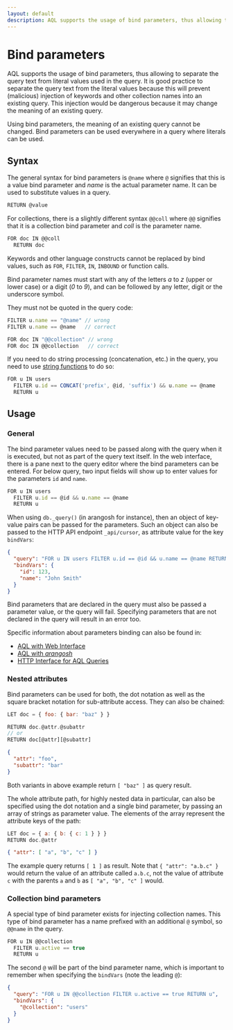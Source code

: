 ```yaml
---
layout: default
description: AQL supports the usage of bind parameters, thus allowing to separate the query text from literal values used in the query
---
```

Bind parameters
===============

AQL supports the usage of bind parameters, thus allowing to separate the query
text from literal values used in the query. It is good practice to separate the
query text from the literal values because this will prevent (malicious)
injection of keywords and other collection names into an existing query. This
injection would be dangerous because it may change the meaning of an existing
query.

Using bind parameters, the meaning of an existing query cannot be changed. Bind
parameters can be used everywhere in a query where literals can be used.

Syntax
------

The general syntax for bind parameters is `@name` where `@` signifies that this
is a value bind parameter and *name* is the actual parameter name. It can be
used to substitute values in a query.

```js
RETURN @value
```

For collections, there is a slightly different syntax `@@coll` where `@@`
signifies that it is a collection bind parameter and *coll* is the parameter
name.

```js
FOR doc IN @@coll
  RETURN doc
```

Keywords and other language constructs cannot be replaced by bind values, such
as `FOR`, `FILTER`, `IN`, `INBOUND` or function calls.

Bind parameter names must start with any of the letters *a* to *z* (upper or
lower case) or a digit (*0* to *9*), and can be followed by any letter, digit
or the underscore symbol.

They must not be quoted in the query code:

```js
FILTER u.name == "@name" // wrong
FILTER u.name == @name   // correct
```

```js
FOR doc IN "@@collection" // wrong
FOR doc IN @@collection   // correct
```

If you need to do string processing (concatenation, etc.) in the query, you
need to use [string functions](functions-string.html) to do so:

```js
FOR u IN users
  FILTER u.id == CONCAT('prefix', @id, 'suffix') && u.name == @name
  RETURN u
```

Usage
-----

### General

The bind parameter values need to be passed along with the query when it is
executed, but not as part of the query text itself. In the web interface,
there is a pane next to the query editor where the bind parameters can be
entered. For below query, two input fields will show up to enter values for
the parameters `id` and `name`.

```js
FOR u IN users
  FILTER u.id == @id && u.name == @name
  RETURN u
```

When using `db._query()` (in arangosh for instance), then an
object of key-value pairs can be passed for the parameters. Such an object
can also be passed to the HTTP API endpoint `_api/cursor`, as attribute
value for the key `bindVars`:

```json
{
  "query": "FOR u IN users FILTER u.id == @id && u.name == @name RETURN u",
  "bindVars": {
    "id": 123,
    "name": "John Smith"
  }
}
```

Bind parameters that are declared in the query must also be passed a parameter
value, or the query will fail. Specifying parameters that are not declared in
the query will result in an error too.

Specific information about parameters binding can also be found in:

- [AQL with Web Interface](invocation-with-web-interface.html)
- [AQL with _arangosh_](invocation-with-arangosh.html)
- [HTTP Interface for AQL Queries](../http/aql-query-cursor.html)

### Nested attributes

Bind parameters can be used for both, the dot notation as well as the square
bracket notation for sub-attribute access. They can also be chained:

```js
LET doc = { foo: { bar: "baz" } }

RETURN doc.@attr.@subattr
// or
RETURN doc[@attr][@subattr]
```

```json
{
  "attr": "foo",
  "subattr": "bar"
}
```

Both variants in above example return `[ "baz" ]` as query result.

The whole attribute path, for highly nested data in particular, can also be
specified using the dot notation and a single bind parameter, by passing an
array of strings as parameter value. The elements of the array represent the
attribute keys of the path:

```js
LET doc = { a: { b: { c: 1 } } }
RETURN doc.@attr
```

```json
{ "attr": [ "a", "b", "c" ] }
```

The example query returns `[ 1 ]` as result. Note that `{ "attr": "a.b.c" }`
would return the value of an attribute called `a.b.c`, not the value of
attribute `c` with the parents `a` and `b` as `[ "a", "b", "c" ]` would.

### Collection bind parameters

A special type of bind parameter exists for injecting collection names. This
type of bind parameter has a name prefixed with an additional `@` symbol, so
`@@name` in the query.

```js
FOR u IN @@collection
  FILTER u.active == true
  RETURN u
```

The second `@` will be part of the bind parameter name, which is important to
remember when specifying the `bindVars` (note the leading `@`):

```json
{
  "query": "FOR u IN @@collection FILTER u.active == true RETURN u",
  "bindVars": {
    "@collection": "users"
  }
}
```
